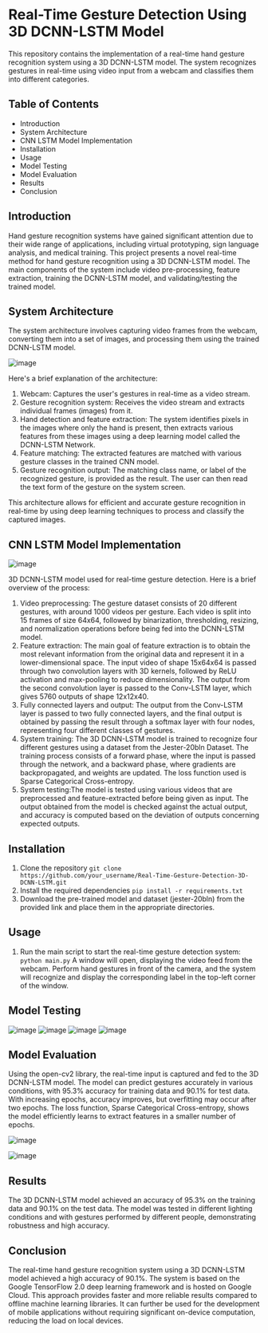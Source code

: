 # Real-Time Gesture Detection Using 3D DCNN-LSTM Model

This repository contains the implementation of a real-time hand gesture recognition system using a 3D DCNN-LSTM model. The system recognizes gestures in real-time using video input from a webcam and classifies them into different categories.

## Table of Contents

* Introduction
* System Architecture
* CNN LSTM Model Implementation
* Installation
* Usage
* Model Testing
* Model Evaluation
* Results
* Conclusion

## Introduction

Hand gesture recognition systems have gained significant attention due to their wide range of applications, including virtual prototyping, sign language analysis, and medical training. This project presents a novel real-time method for hand gesture recognition using a 3D DCNN-LSTM model. The main components of the system include video pre-processing, feature extraction, training the DCNN-LSTM model, and validating/testing the trained model.

## System Architecture

The system architecture involves capturing video frames from the webcam, converting them into a set of images, and processing them using the trained DCNN-LSTM model.

![image](https://user-images.githubusercontent.com/44722717/232201223-e6758155-2e79-450b-9cbf-d3ed3a6c5559.png)

Here's a brief explanation of the architecture:
1. Webcam: Captures the user's gestures in real-time as a video stream.
2. Gesture recognition system: Receives the video stream and extracts individual frames (images) from it.
3. Hand detection and feature extraction: The system identifies pixels in the images where only the hand is present, then extracts various features from these images using a deep learning model called the DCNN-LSTM Network.
4. Feature matching: The extracted features are matched with various gesture classes in the trained CNN model.
5. Gesture recognition output: The matching class name, or label of the recognized gesture, is provided as the result. The user can then read the text form of the gesture on the system screen.

This architecture allows for efficient and accurate gesture recognition in real-time by using deep learning techniques to process and classify the captured images.

##  CNN LSTM Model Implementation

![image](https://user-images.githubusercontent.com/44722717/232201297-d63ad6aa-5b25-4e77-bcf7-7a09d2bb0742.png)

3D DCNN-LSTM model used for real-time gesture detection. Here is a brief overview of the process:

1. Video preprocessing: The gesture dataset consists of 20 different gestures, with around 1000 videos per gesture. Each video is split into 15 frames of size 64x64, followed by binarization, thresholding, resizing, and normalization operations before being fed into the DCNN-LSTM model.
2. Feature extraction: The main goal of feature extraction is to obtain the most relevant information from the original data and represent it in a lower-dimensional space. The input video of shape 15x64x64 is passed through two convolution layers with 3D kernels, followed by ReLU activation and max-pooling to reduce dimensionality. The output from the second convolution layer is passed to the Conv-LSTM layer, which gives 5760 outputs of shape 12x12x40.
3. Fully connected layers and output: The output from the Conv-LSTM layer is passed to two fully connected layers, and the final output is obtained by passing the result through a softmax layer with four nodes, representing four different classes of gestures.
4. System training: The 3D DCNN-LSTM model is trained to recognize four different gestures using a dataset from the Jester-20bln Dataset. The training process consists of a forward phase, where the input is passed through the network, and a backward phase, where gradients are backpropagated, and weights are updated. The loss function used is Sparse Categorical Cross-entropy.
5. System testing:The model is tested using various videos that are preprocessed and feature-extracted before being given as input. The output obtained from the model is checked against the actual output, and accuracy is computed based on the deviation of outputs concerning expected outputs.

##  Installation

1. Clone the repository
```git clone https://github.com/your_username/Real-Time-Gesture-Detection-3D-DCNN-LSTM.git```
2. Install the required dependencies
```pip install -r requirements.txt```
3. Download the pre-trained model and dataset (jester-20bln) from the provided link and place them in the appropriate directories.

## Usage
1. Run the main script to start the real-time gesture detection system:
```python main.py```
A window will open, displaying the video feed from the webcam. Perform hand gestures in front of the camera, and the system will recognize and display the corresponding label in the top-left corner of the window.

## Model Testing
![image](https://user-images.githubusercontent.com/44722717/232201101-3acd80d9-87e1-41e4-8692-fbedb3706e85.png)
![image](https://user-images.githubusercontent.com/44722717/232201139-0d45f090-5dc1-4476-9c4e-a3e4d3579160.png)
![image](https://user-images.githubusercontent.com/44722717/232201155-82715c68-75ab-4537-928c-10b4e3de7b5c.png)
![image](https://user-images.githubusercontent.com/44722717/232201169-84c5b0ee-0606-4aac-8646-5f4540509398.png)

## Model Evaluation

Using the open-cv2 library, the real-time input is captured and fed to the 3D DCNN-LSTM model. The model can predict gestures accurately in various conditions, with 95.3% accuracy for training data and 90.1% for test data. With increasing epochs, accuracy improves, but overfitting may occur after two epochs. The loss function, Sparse Categorical Cross-entropy, shows the model efficiently learns to extract features in a smaller number of epochs.

![image](https://user-images.githubusercontent.com/44722717/232201013-0f570807-fe2a-49c0-b2fe-78ec499e8e51.png)

![image](https://user-images.githubusercontent.com/44722717/232201044-95a265de-405b-48d6-a32b-68151aaa3c4c.png)



## Results
The 3D DCNN-LSTM model achieved an accuracy of 95.3% on the training data and 90.1% on the test data. The model was tested in different lighting conditions and with gestures performed by different people, demonstrating robustness and high accuracy.

## Conclusion
The real-time hand gesture recognition system using a 3D DCNN-LSTM model achieved a high accuracy of 90.1%. The system is based on the Google TensorFlow 2.0 deep learning framework and is hosted on Google Cloud. This approach provides faster and more reliable results compared to offline machine learning libraries. It can further be used for the development of mobile applications without requiring significant on-device computation, reducing the load on local devices.
